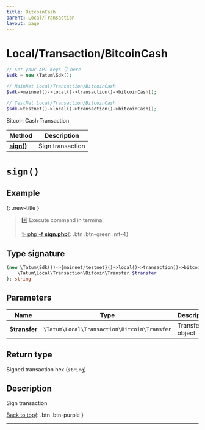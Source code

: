 ```yaml
---
title: BitcoinCash
parent: Local/Transaction
layout: page
---
```


# Local/Transaction/BitcoinCash

```php
// Set your API Keys 👇 here
$sdk = new \Tatum\Sdk();

// MainNet Local/Transaction/BitcoinCash
$sdk->mainnet()->local()->transaction()->bitcoinCash();

// TestNet Local/Transaction/BitcoinCash
$sdk->testnet()->local()->transaction()->bitcoinCash();
```

Bitcoin Cash Transaction

Method | Description
------------- | -------------
[**sign()**](#sign) | Sign transaction

# `sign()`

## Example

{: .new-title }
> #️⃣ Execute command in terminal 
> 
> [✨ php -f **sign.php**](https://github.com/tatumio/tatum-php/blob/master/examples/Local/Transaction/BitcoinCash/sign.php){: .btn .btn-green .mt-4}

## Type signature

```php
(new \Tatum\Sdk())->{mainnet/testnet}()->local()->transaction()->bitcoinCash()->sign(
    \Tatum\Local\Transaction\Bitcoin\Transfer $transfer
): string
```

## Parameters

Name | Type | Description  | Notes
------------- | ------------- | ------------- | -------------
**$transfer** | `\Tatum\Local\Transaction\Bitcoin\Transfer` | Transfer object | 

## Return type

Signed transaction hex (`string`)

## Description

Sign transaction

[Back to top](#top){: .btn .btn-purple }

---

